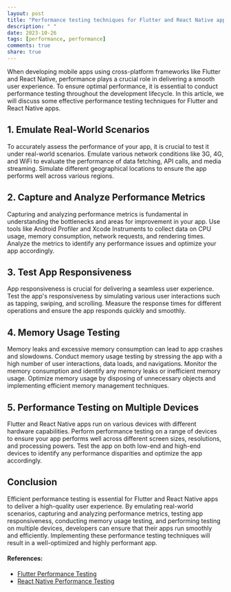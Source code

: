 ```yaml
---
layout: post
title: "Performance testing techniques for Flutter and React Native apps"
description: " "
date: 2023-10-26
tags: [performance, performance]
comments: true
share: true
---
```


When developing mobile apps using cross-platform frameworks like Flutter and React Native, performance plays a crucial role in delivering a smooth user experience. To ensure optimal performance, it is essential to conduct performance testing throughout the development lifecycle. In this article, we will discuss some effective performance testing techniques for Flutter and React Native apps.

## 1. Emulate Real-World Scenarios

To accurately assess the performance of your app, it is crucial to test it under real-world scenarios. Emulate various network conditions like 3G, 4G, and WiFi to evaluate the performance of data fetching, API calls, and media streaming. Simulate different geographical locations to ensure the app performs well across various regions.

## 2. Capture and Analyze Performance Metrics

Capturing and analyzing performance metrics is fundamental in understanding the bottlenecks and areas for improvement in your app. Use tools like Android Profiler and Xcode Instruments to collect data on CPU usage, memory consumption, network requests, and rendering times. Analyze the metrics to identify any performance issues and optimize your app accordingly.

## 3. Test App Responsiveness

App responsiveness is crucial for delivering a seamless user experience. Test the app's responsiveness by simulating various user interactions such as tapping, swiping, and scrolling. Measure the response times for different operations and ensure the app responds quickly and smoothly.

## 4. Memory Usage Testing

Memory leaks and excessive memory consumption can lead to app crashes and slowdowns. Conduct memory usage testing by stressing the app with a high number of user interactions, data loads, and navigations. Monitor the memory consumption and identify any memory leaks or inefficient memory usage. Optimize memory usage by disposing of unnecessary objects and implementing efficient memory management techniques.

## 5. Performance Testing on Multiple Devices

Flutter and React Native apps run on various devices with different hardware capabilities. Perform performance testing on a range of devices to ensure your app performs well across different screen sizes, resolutions, and processing powers. Test the app on both low-end and high-end devices to identify any performance disparities and optimize the app accordingly.

## Conclusion

Efficient performance testing is essential for Flutter and React Native apps to deliver a high-quality user experience. By emulating real-world scenarios, capturing and analyzing performance metrics, testing app responsiveness, conducting memory usage testing, and performing testing on multiple devices, developers can ensure that their apps run smoothly and efficiently. Implementing these performance testing techniques will result in a well-optimized and highly performant app.

#### References:
- [Flutter Performance Testing](https://flutter.dev/docs/testing/development-mode#performance-tests)
- [React Native Performance Testing](https://facebook.github.io/react-native/docs/performance#performance-testing)